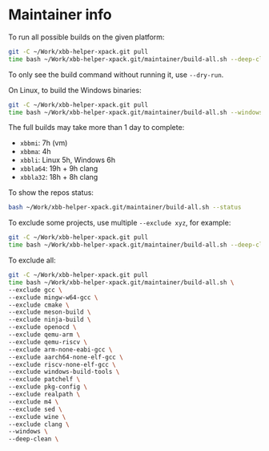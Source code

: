 # Maintainer info

To run all possible builds on the given platform:

```sh
git -C ~/Work/xbb-helper-xpack.git pull
time bash ~/Work/xbb-helper-xpack.git/maintainer/build-all.sh --deep-clean
```

To only see the build command without running it, use `--dry-run`.

On Linux, to build the Windows binaries:

```sh
git -C ~/Work/xbb-helper-xpack.git pull
time bash ~/Work/xbb-helper-xpack.git/maintainer/build-all.sh --windows
```

The full builds may take more than 1 day to complete:

- `xbbmi`: 7h (vm)
- `xbbma`: 4h
- `xbbli`: Linux 5h, Windows 6h
- `xbbla64`: 19h + 9h clang
- `xbbla32`: 18h + 8h clang

To show the repos status:

```sh
bash ~/Work/xbb-helper-xpack.git/maintainer/build-all.sh --status
```

To exclude some projects, use multiple `--exclude xyz`, for example:

```sh
git -C ~/Work/xbb-helper-xpack.git pull
time bash ~/Work/xbb-helper-xpack.git/maintainer/build-all.sh --deep-clean --exclude clang
```

To exclude all:

```sh
git -C ~/Work/xbb-helper-xpack.git pull
time bash ~/Work/xbb-helper-xpack.git/maintainer/build-all.sh \
--exclude gcc \
--exclude mingw-w64-gcc \
--exclude cmake \
--exclude meson-build \
--exclude ninja-build \
--exclude openocd \
--exclude qemu-arm \
--exclude qemu-riscv \
--exclude arm-none-eabi-gcc \
--exclude aarch64-none-elf-gcc \
--exclude riscv-none-elf-gcc \
--exclude windows-build-tools \
--exclude patchelf \
--exclude pkg-config \
--exclude realpath \
--exclude m4 \
--exclude sed \
--exclude wine \
--exclude clang \
--windows \
--deep-clean \

```
